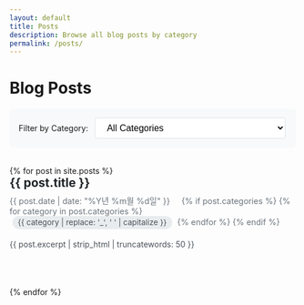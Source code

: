 ```yaml
---
layout: default
title: Posts
description: Browse all blog posts by category
permalink: /posts/
---
```


# Blog Posts

<div class="posts-filter">
  <label for="category-select">Filter by Category:</label>
  <select id="category-select">
    <option value="all">All Categories</option>
    {% assign categories = site.posts | map: "categories" | flatten | uniq | sort %}
    {% for category in categories %}
      {% if category %}
        <option value="{{ category }}">{{ category | replace: '_', ' ' | capitalize }}</option>
      {% endif %}
    {% endfor %}
  </select>
</div>

<div class="posts-list">
{% for post in site.posts %}
  <article class="post-preview" data-categories="{{ post.categories | join: ' ' }}">
    <h2><a href="{{ post.url | relative_url }}">{{ post.title }}</a></h2>
    <div class="post-meta">
      <time datetime="{{ post.date | date_to_xmlschema }}">
        {{ post.date | date: "%Y년 %m월 %d일" }}
      </time>
      {% if post.categories %}
        {% for category in post.categories %}
          <span class="category">{{ category | replace: '_', ' ' | capitalize }}</span>
        {% endfor %}
      {% endif %}
    </div>
    <div class="post-excerpt">
      {{ post.excerpt | strip_html | truncatewords: 50 }}
    </div>
  </article>
{% endfor %}
</div>

<style>
.posts-filter {
  margin-bottom: 2rem;
  padding: 1rem;
  background: #f8f9fa;
  border-radius: 8px;
}

.posts-filter select {
  padding: 0.5rem 1rem;
  margin-left: 0.5rem;
  border: 1px solid #dee2e6;
  border-radius: 4px;
  background: white;
  font-size: 1rem;
  cursor: pointer;
}

.posts-filter select:hover {
  border-color: #adb5bd;
}

.post-preview {
  margin-bottom: 2rem;
  padding-bottom: 2rem;
  border-bottom: 1px solid #dee2e6;
}

.post-preview:last-child {
  border-bottom: none;
}

.post-meta {
  margin: 0.5rem 0;
  color: #6c757d;
  font-size: 0.9rem;
}

.post-meta time {
  margin-right: 1rem;
}

.category {
  display: inline-block;
  padding: 0.2rem 0.6rem;
  margin: 0 0.3rem;
  background: #e9ecef;
  color: #495057;
  border-radius: 15px;
  font-size: 0.85rem;
}

.post-excerpt {
  color: #495057;
  margin-top: 1rem;
  line-height: 1.6;
}

.post-preview h2 {
  margin: 0;
  color: #212529;
}

.post-preview h2 a {
  text-decoration: none;
  color: inherit;
}

.post-preview h2 a:hover {
  color: #007bff;
}
</style>

<script>
document.getElementById('category-select').addEventListener('change', function() {
  const selectedCategory = this.value.toLowerCase();
  const posts = document.querySelectorAll('.post-preview');
  
  posts.forEach(post => {
    const postCategories = post.dataset.categories.toLowerCase().split(' ');
    if (selectedCategory === 'all' || postCategories.includes(selectedCategory)) {
      post.style.display = 'block';
    } else {
      post.style.display = 'none';
    }
  });
});
</script>
